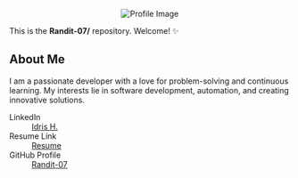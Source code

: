 <!--## Hi there 👋-->

<p align="center" width="100%">
    <img src="https://github.com/user-attachments/assets/17f41715-ea58-459e-97a8-ea5ca210bd01" alt="Profile Image"> 
</p>

This is the **Randit-07/** repository. Welcome! ✨

## About Me

I am a passionate developer with a love for problem-solving and continuous learning. My interests lie in software development, automation, and creating innovative solutions. 

<dl>
  
  <dt>LinkedIn</dt>
  <dd><a href="https://www.linkedin.com/in/idris-h-8aa78b249/">Idris H.</a></dd>
  
  <dt>Resume Link</dt>
  <dd><a href="https://github.com/Randit-07/randit-07/blob/main/main.tex">Resume</a></dd>
  
  <dt>GitHub Profile</dt>
  <dd><a href="https://github.com/Randit-07">Randit-07</a></dd>
</dl>
